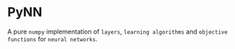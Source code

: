 # PyNN

A pure `numpy` implementation of `layers`, `learning algorithms` and `objective functions` for `neural networks`.
